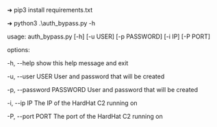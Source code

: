 ➜ pip3 install requirements.txt

➜ python3 .\auth_bypass.py -h

usage: auth_bypass.py [-h] [-u USER] [-p PASSWORD] [-i IP] [-P PORT]


options:

  -h, --help            show this help message and exit
	
  -u, --user USER       User and password that will be created
	
  -p, --password PASSWORD	User and password that will be created
												
  -i, --ip IP           The IP of the HardHat C2 running on
	
  -P, --port PORT       The port of the HardHat C2 running on
	
